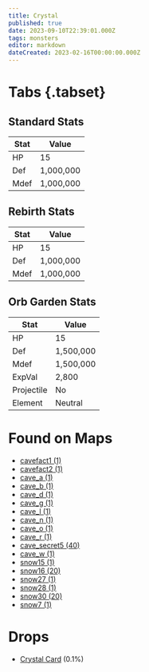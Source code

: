 ```yaml
---
title: Crystal
published: true
date: 2023-09-10T22:39:01.000Z
tags: monsters
editor: markdown
dateCreated: 2023-02-16T00:00:00.000Z
---
```


# Tabs {.tabset}

## Standard Stats

|Stat|Value|
|-|-|
|HP|15|
|Def|1,000,000|
|Mdef|1,000,000|
## Rebirth Stats

|Stat|Value|
|-|-|
|HP|15|
|Def|1,000,000|
|Mdef|1,000,000|
## Orb Garden Stats

|Stat|Value|
|-|-|
|HP|15|
|Def|1,500,000|
|Mdef|1,500,000|
|ExpVal|2,800|
|Projectile|No|
|Element|Neutral|

# Found on Maps
 * [cavefact1 (1)](/maps/cavefact1)
 * [cavefact2 (1)](/maps/cavefact2)
 * [cave_a (1)](/maps/cave_a)
 * [cave_b (1)](/maps/cave_b)
 * [cave_d (1)](/maps/cave_d)
 * [cave_g (1)](/maps/cave_g)
 * [cave_l (1)](/maps/cave_l)
 * [cave_n (1)](/maps/cave_n)
 * [cave_o (1)](/maps/cave_o)
 * [cave_r (1)](/maps/cave_r)
 * [cave_secret5 (40)](/maps/cave_secret5)
 * [cave_w (1)](/maps/cave_w)
 * [snow15 (1)](/maps/snow15)
 * [snow16 (20)](/maps/snow16)
 * [snow27 (1)](/maps/snow27)
 * [snow28 (1)](/maps/snow28)
 * [snow30 (20)](/maps/snow30)
 * [snow7 (1)](/maps/snow7)

# Drops
 * [Crystal Card](/items/crystal-card) (0.1%)
